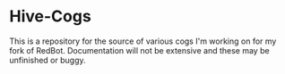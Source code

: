 # Hive-Cogs
This is a repository for the source of various cogs I'm working on for my fork of RedBot. Documentation will not be extensive and these may be unfinished or buggy.
